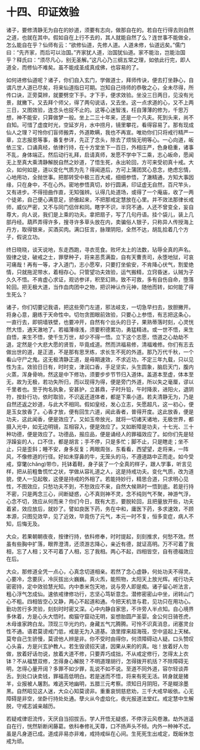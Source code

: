 # 十四、印证效验

诸子，要修清静无为自在的妙道，须要有志向，做那自在的。若自在行得去则自然之道，也就在其中。假如自在上行不去的，其人就能自然了么？连世事不能做全，怎么能自在乎？仙师有云：“欲修仙道，先修人道。人道未修，仙道远矣。”儒门曰：“先齐家，而后可以治国。”齐家犹人道，治国犹仙道。家不能治，岂能治国乎？释氏曰：“须尽凡心，别无圣解。”这凡心乃三纲五常之理，如依此行完，即人道全，而修仙不难矣。虽不能成圣成真成佛，也容易的了。

如何进修仙道呢？诸子，你们自入玄门，学做道士，拜师传诀，便去打坐静心，自谓凡世人道已尽矣，将来仙道指日可期。岂知自己待师的恭敬之心，全未尽得，所传口诀，正旁莫辨，就要劈空下手。才下手，便求效验。坐没三日两日，见没有光景，就撇下。又去拜个师父，得了两句说话，又去坐。这一点求道的心，又不上两三日，又图效验，连念头也捉不止的。这等心迷智浅，枉自薄薄的修为，千思万想，神不能安，只算做梦一般。坐上二三十年来，还是一个凡夫。死到头来，尚不自知。可惜了虚度时光，空延岁月，水中捞月，镜里攀花，看得容易了。那有现成仙人之理？可怜你们盲师搬弄，外道欺瞒，我也不再宣。唯劝你们只将戒行精严一章，立志报恩等事，番复参详，先正了念头，除去了烦恼无明等心。一心向道，皈依三宝，口诵真经，依律行持，在十方堂坐下一百日，外相庄严，色身稳重，诸事不乱，身体端正。然后动行礼拜，启请真师，发愿不学中下二乘，志心皈命，愿闻无上至真大乘清静解脱自然之妙道，了悟生死，永出轮回，方可来受初真十戒。大众，如何如是，道以变化气质为先？得闻道后，方可上蒲团冥心息念，绝虑忘情，心地用功，全抛世事。把那转受中极三百大戒，细细参悟，了澈精通，方知大事因缘，只在身中，不在心外。密地参悟真切，妙行圆满，印证虚无自然，百尺竿头，又有进步。不得扭曲作直，无知强辨。认得几处道场，或得了一个庵庙，收了一两个徒弟，自己便心满意足，骄傲起来，不把那戒定慧放在心里。并不效法那律长戒师，威仪严密，又不与同门侣伴和同。瞎字不识，半窍不通，人还不曾变全，妄自尊大，向人说，我们是上乘的功夫。拿把扇子，写了几句丹语。挂个袋儿，装上几部丹经。葫芦弄得许多，搜寻许多草头放在内，卖骗俗人银子，只称异人传授海上丹方，取得银来，买酒买肉。满口狂言，脉理阴阳，全然不达，胡乱拾着几个方子，假说立功。

终日晓晓，谈天说地，东走西跑，寻衣觅食。败坏太上的法数，玷辱全真的声名。毁律之徒，破戒之士，罪孽种子，将来恶贯满盈，自有天曹责司，永堕地狱，可哀可痛哉！再有一等，才入道门，志小愿窄，只要打坐偷安，不肯降心伏气，割爱绝情，只就拖泥带水，着相存心。只管望功夫效验，运气搬精，立窍昏迷，认贼为子久久不悟。不肯虚心求证，观访参详，积至幻熟，致不可救，多有自伤自命，堕落轮回。把无极大道，当作血肉团中之物，把识神认作元神，随他而转，如何能了得生死么？

诸子，你们切要记我语，把这些旁门左道，邪法岐支，一切急早扫去，放胆撇开。将身心意，磨练于天命性中。切勿贪图眼前效验，只要心上参悟，有志把这条心，一直行去，即铜墙铁壁，也要冲开，自然有个出头的日子，果熟蒂落时刻，心灵恍然大悟，通天澈地了。若福薄缘浅，须要积德累功，勇猛精进。或一世不悟，来生自悟，来生不悟，使千生万世，却少不得一悟。立下这个志愿，悟道之心劫劫不退，定然是个大悲大愿的贤哲，毕竟成道。然而洪福易修，清福难修。你们有志去做出世的道，是正道，不是那有思烹练，求长生不死的外道。那乃万代千秋，一个看山守尸之鬼。这无极清静正道，是毋期速效，不求近功，不定三年九载，只以见性为主。效验日日有，时时变，津润口香，手足坚实，头生圆象，脑启天门，腹内火蒸，浑身骨响，然这是中下修功，须要步步节节归入道体。盖道本至虚，体本至无，故为无极，若功失所归，而以现得为得，便是旁门外道，所以失之毫厘，谬以千里者也。至于拘名执象，安甚护，立甚鼎，子时升铅，午时降汞，进阳火，退阴符，按卦行功，依时取验，不识返还道体者，都是下乘小道。若夫清静无为，乃是自然还返之妙道，与此大不相同。假如皇经，发心立志，矢愿超凡，这一初心，便是玉女放香了。心香才放，便有回生六道，闻此香者，普得开度。这此放香，便是功夫，这此闻香，便是效应了。又如玉帝放光，就将一切诸天诸地，无极世界，都摄入光中，如无边明镜，互相容入，便是效应了。又如断障是功夫，十七光、三十种功德，便是效应了。功德品，报应品，便是诵经人的罪福效应了。如你们先是轻浮躁妄的人，口不住，都是胡言；手不停，只是多忙；脚不止，只是瞎走；坐不止，只是歪斜；睡不安，身多反复；两眼周张，东看看，西望望，走将来，一阵风，不像修道的行径。好如未穿鼻的牛，无笼头的马，不遵道路中正而走。如今受戒，穿氅(chǎng)带巾，托钵着鞋，身子装了一个全真的样子，跟人学事，听言见样，把从前粗鲁慌忙之状，学做从容礼道之人，这是持戒功夫。变化气质，改为道貌，使人一见起敬，这便是持戒的外相了。若能持妙行，精思合道，只求明心见性，不图效应，只愁功夫不到，不愁效应不来，自然大候熟时一悟到底。若是行持不密，只是两念三心，间断疑惑，心不真则神不灵，念不纯则气不聚，神游气浮，心念不切，效应从何而来？你们今日，既有大志，要脱轮回，且把量放开些，功夫着紧，效应放后，就妙了。譬如良医下药，务在中和，庸医下药，多求速效，不顾本源，只图见效早，见了近效，毕竟伤了元气，本元一时不复，恒多变症，病人不知，后悔无及。

大众，若果朝朝夜夜，按律行持，依科修奉，时时提起，刻刻推求，何愁不效。然虽有些胸中扩落，眼界澄清，还须游志降心，亲近有德，就证高明。万不可着了我相，忘了人相；又不可着了人相，忘了我相。两心不起，四相皆空，自有德福效应在后。

大众，那修道全凭一点心，心真念切道相亲。若然了念心虚静，何处功夫不得灵。心要冷，念要灰，冷灰拔出火巍巍。真火炁，能照物，太阳天上放光辉。戒行功夫密密持，定中效验慧光知。内中黍米包天地，说与旁人即是痴。诸子留心听法言，粗心浮气怎成仙。速依戒律修功行，志坚心笃斩意念。潜修密密山中坐，闭转山门心不粗。四相皆空心又静，两心不起道和通。今把天机泄与君，见功只在用功心。勤功苦行多灵验，刻刻时时密又深。心中内静自家思，不许旁人半点知。自心境界多休着，方是心头大悟时。痴猫守窟动无明，妄想胎圆产圣婴。金公何日骑苍虎，木母谁家跨白龙。顶现三华光灼灼，身藏五气兀腾腾。可怜不识真消息，闭塞灵台性不通。语君莫谤戒门低，戒是无为入道基。浪里撑来超海筏，空中竖起上天梯。莫夸自己生骄慢，莫谤他人辨是非。你不受时由得你，何须障碍动人疑。口头赞叹心头喜，方是兴玄护教人。若生毁谤招天谴，因果从来的的真。咄！放着好人勿做，放着好话勿说，放着大道不修，只要弄巧成拙，不从戒定修行，怎得太上衣钵？不从福慧双修，怎得身心解脱？不明道理胡行，怎得拨开机括？不除障碍无明，怎得心量开阔？多罪不如少罪，乱说不如不说。至道不同外道，容尔轻谈弄舌。到处口诀卖钱，罪福高低明白。若是迷而不悟，将来有死无活。转身就是猪羊，业报被人屠割。难逃天地幽明，五腊三元考察。须知日月阴阳，不是糊涂墨黑。自然昭见这人迷，大众心知莫谤非。重重哀悯慈悲劝，三千大戒早皈依。心无障碍是非空，坐卧行持处处通。孽火从今虚焰化，夜光报道法堂红。戒定慧中生解脱，守戒志诚亲越历。

若疑戒律诳流传，天厌自当招拔舌。学人开悟无疑惑，不停浮云风卷澈。劫外逍遥自在行，恍然斩断闲藤葛。依科奉修礼天尊，口不扬声头不倾。内外一种神不忒，虽是凡身道已成。道成非易亦非难，戒持戒纵在心间。生死死生出戒定，既皈休忽戒为顽。
